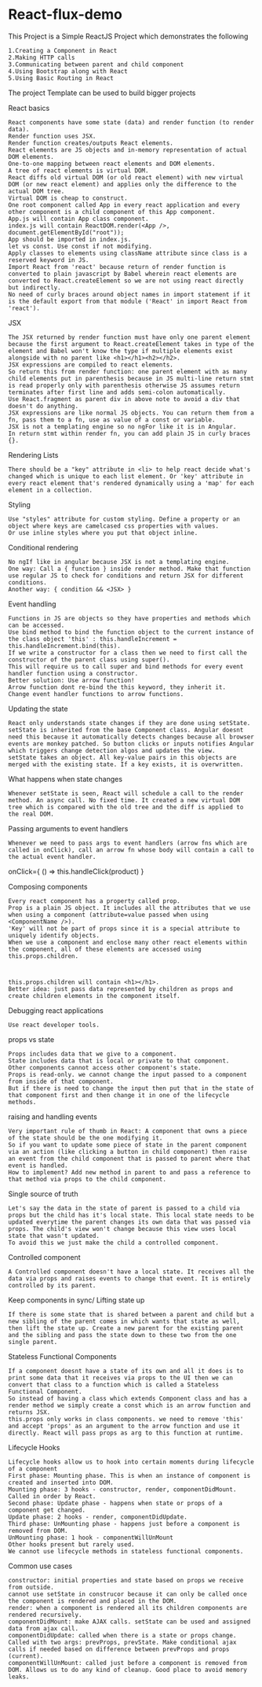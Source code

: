 # React-flux-demo

This Project is a Simple ReactJS Project which demonstrates the following

    1.Creating a Component in React
    2.Making HTTP calls
    3.Communicating between parent and child component
    4.Using Bootstrap along with React
    5.Using Basic Routing in React

The project Template can be used to build bigger projects

React basics

    React components have some state (data) and render function (to render data).
    Render function uses JSX.
    Render function creates/outputs React elements.
    React elements are JS objects and in-memory representation of actual DOM elements.
    One-to-one mapping between react elements and DOM elements.
    A tree of react elements is virtual DOM.
    React diffs old virtual DOM (or old react element) with new virtual DOM (or new react element) and applies only the difference to the actual DOM tree.
    Virtual DOM is cheap to construct.
    One root component called App in every react application and every other component is a child component of this App component.
    App.js will contain App class component.
    index.js will contain ReactDOM.render(<App />, document.getElementById("root"));
    App should be imported in index.js.
    let vs const. Use const if not modifying.
    Apply classes to elements using className attribute since class is a reserved keyword in JS.
    Import React from 'react' because return of render function is converted to plain javascript by Babel wherein react elements are converted to React.createElement so we are not using react directly but indirectly.
    No need of curly braces around object names in import statement if it is the default export from that module ('React' in import React from 'react').

JSX

    The JSX returned by render function must have only one parent element because the first argument to React.createElement takes in type of the element and Babel won't know the type if multiple elements exist alongside with no parent like <h1></h1><h2></h2>.
    JSX expressions are compiled to react elements.
    So return this from render function: one parent element with as many child elements put in parenthesis because in JS multi-line return stmt is read properly only with parenthesis otherwise JS assumes return terminates after first line and adds semi-colon automatically.
    Use React.fragment as parent div in above note to avoid a div that doesn't do anything.
    JSX expressions are like normal JS objects. You can return them from a fn, pass them to a fn, use as value of a const or variable.
    JSX is not a templating engine so no ngFor like it is in Angular.
    In return stmt within render fn, you can add plain JS in curly braces {}.

Rendering Lists

    There should be a "key" attribute in <li> to help react decide what's changed which is unique to each list element. Or 'key' attribute in every react element that's rendered dynamically using a 'map' for each element in a collection.

Styling

    Use "styles" attribute for custom styling. Define a property or an object where keys are camelcased css properties with values.
    Or use inline styles where you put that object inline.

Conditional rendering

    No ngIf like in angular because JSX is not a templating engine.
    One way: Call a { function } inside render method. Make that function use regular JS to check for conditions and return JSX for different conditions.
    Another way: { condition && <JSX> }

Event handling

    Functions in JS are objects so they have properties and methods which can be accessed.
    Use bind method to bind the function object to the current instance of the class object 'this' : this.handleIncrement = this.handleIncrement.bind(this).
    If we write a constructor for a class then we need to first call the constructor of the parent class using super().
    This will require us to call super and bind methods for every event handler function using a constructor.
    Better solution: Use arrow function!
    Arrow function dont re-bind the this keyword, they inherit it.
    Change event handler functions to arrow functions.

Updating the state

    React only understands state changes if they are done using setState. setState is inherited from the base Component class. Angular doesnt need this because it automatically detects changes because all browser events are monkey patched. So button clicks or inputs notifies Angular which triggers change detection algos and updates the view.
    setState takes an object. All key-value pairs in this objects are merged with the existing state. If a key exists, it is overwritten.

What happens when state changes

    Whenever setState is seen, React will schedule a call to the render method. An async call. No fixed time. It created a new virtual DOM tree which is compared with the old tree and the diff is applied to the real DOM.

Passing arguments to event handlers

    Whenever we need to pass args to event handlers (arrow fns which are called in onClick), call an arrow fn whose body will contain a call to the actual event handler.

onClick={ () => this.handleClick(product) }

Composing components

    Every react component has a property called prop.
    Prop is a plain JS object. It includes all the attributes that we use when using a component (attribute=value passed when using <ComponentName />).
    'Key' will not be part of props since it is a special attribute to uniquely identify objects.
    When we use a component and enclose many other react elements within the component, all of these elements are accessed using this.props.children.

<Counter><h1></h1></Counter>

    this.props.children will contain <h1></h1>.
    Better idea: just pass data represented by children as props and create children elements in the component itself.

Debugging react applications

    Use react developer tools.

props vs state

    Props includes data that we give to a component.
    State includes data that is local or private to that component.
    Other components cannot access other component's state.
    Props is read-only. we cannot change the input passed to a component from inside of that component.
    But if there is need to change the input then put that in the state of that component first and then change it in one of the lifecycle methods.

raising and handling events

    Very important rule of thumb in React: A component that owns a piece of the state should be the one modifying it.
    So if you want to update some piece of state in the parent component via an action (like clicking a button in child component) then raise an event from the child component that is passed to parent where that event is handled.
    How to implement? Add new method in parent to and pass a reference to that method via props to the child component.

Single source of truth

    Let's say the data in the state of parent is passed to a child via props but the child has it's local state. This local state needs to be updated everytime the parent changes its own data that was passed via props. The child's view won't change because this view uses local state that wasn't updated.
    To avoid this we just make the child a controlled component.

Controlled component

    A Controlled component doesn't have a local state. It receives all the data via props and raises events to change that event. It is entirely controlled by its parent.

Keep components in sync/ Lifting state up

    If there is some state that is shared between a parent and child but a new sibling of the parent comes in which wants that state as well, then lift the state up. Create a new parent for the existing parent and the sibling and pass the state down to these two from the one single parent.

Stateless Functional Components

    If a component doesnt have a state of its own and all it does is to print some data that it receives via props to the UI then we can convert that class to a function which is called a Stateless Functional Component.
    So instead of having a class which extends Component class and has a render method we simply create a const which is an arrow function and returns JSX.
    this.props only works in class components. we need to remove 'this' and accept 'props' as an argument to the arrow function and use it directly. React will pass props as arg to this function at runtime.

Lifecycle Hooks

    Lifecycle hooks allow us to hook into certain moments during lifecycle of a component
    First phase: Mounting phase. This is when an instance of component is created and inserted into DOM.
    Mounting phase: 3 hooks - constructor, render, componentDidMount. Called in order by React.
    Second phase: Update phase - happens when state or props of a component get changed.
    Update phase: 2 hooks - render, componentDidUpdate.
    Third phase: UnMounting phase - happens just before a component is removed from DOM.
    UnMounting phase: 1 hook - componentWillUnMount
    Other hooks present but rarely used.
    We cannot use lifecycle methods in stateless functional components.

Common use cases

    constructor: initial properties and state based on props we receive from outside.
    cannot use setState in construcor because it can only be called once the component is rendered and placed in the DOM.
    render: when a component is rendered all its children components are rendered recursively.
    componentDidMount: make AJAX calls. setState can be used and assigned data from ajax call.
    componentDidUpdate: called when there is a state or props change. Called with two args: prevProps, prevState. Make conditional ajax calls if needed based on difference between prevProps and props (current).
    componentWillUnMount: called just before a component is removed from DOM. Allows us to do any kind of cleanup. Good place to avoid memory leaks.
